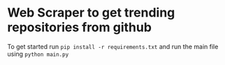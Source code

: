 # Web Scraper to get trending repositories from github

To get started run `pip install -r requirements.txt` and run the main file using `python main.py`
